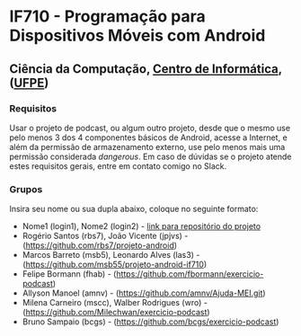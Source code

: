 # IF710 - Programação para Dispositivos Móveis com Android

## Ciência da Computação, [Centro de Informática](http://www.cin.ufpe.br), ([UFPE](http://www.ufpe.br))

### Requisitos

Usar o projeto de podcast, ou algum outro projeto, desde que o mesmo use pelo menos 3 dos 4 componentes básicos de Android, acesse a Internet, e além da permissão de armazenamento externo, use pelo menos mais uma permissão considerada _dangerous_. Em caso de dúvidas se o projeto atende estes requisitos gerais, entre em contato comigo no Slack.

### Grupos

Insira seu nome ou sua dupla abaixo, coloque no seguinte formato: 

- Nome1 (login1), Nome2 (login2) -  [link para repositório do projeto](http://github.com/repositorio)
- Rogério Santos (rbs7), João Vicente (jpjvs) - (https://github.com/rbs7/projeto-android)
- Marcos Barreto (msb5), Leonardo Alves (las3) -  (https://github.com/msb55/projeto-android-if710)
- Felipe Bormann (fhab) - (https://github.com/fbormann/exercicio-podcast)
- Allyson Manoel (amnv) - (https://github.com/amnv/Ajuda-MEI.git)
- Milena Carneiro (mscc), Walber Rodrigues (wro) - (https://github.com/Milechwan/exercicio-podcast)
- Bruno Sampaio (bcgs) - (https://github.com/bcgs/exercicio-podcast)